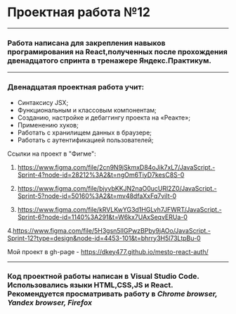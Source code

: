# Проектная работа №12
________________________________________________________________
### Работа написана для закрепления навыков програмирования на React,полученных после прохождения двенадцатого спринта в тренажере Яндекс.Практикум.
_______________________________________________________________
### Двенадцатая проектная работа учит:
- Синтаксису JSX;
- Функциональным и классовым компонентам;
- Созданию, настройке и дебаггингу проекта на «Реакте»;
- Применению хуков;
- Работать с хранилищем данных в браузере;
- Работать с аутентификацией пользователей;



Ссылки на проект в "Фигме":
1. https://www.figma.com/file/2cn9N9jSkmxD84oJik7xL7/JavaScript.-Sprint-4?node-id=28212%3A2&t=ngOm6TiyD7kesC8S-0

2. https://www.figma.com/file/bjyvbKKJN2naO0ucURl2Z0/JavaScript.-Sprint-5?node-id=50160%3A2&t=mv48dfaXxFq7viIt-0

3. https://www.figma.com/file/kRVLKwYG3d1HGLvh7JFWRT/JavaScript.-Sprint-6?node-id=1140%3A291&t=W6kx7UAxSeqvERUa-0

4.https://www.figma.com/file/5H3gsn5lIGPwzBPby9jAOo/JavaScript.-Sprint-12?type=design&node-id=4453-101&t=bhrry3H5l73LtpBu-0

Мой проект в gh-page - https://dkey477.github.io/mesto-react-auth/
________________________________________________________________
### Код проектной работы написан в Visual Studio Code. Использовались языки HTML,CSS,JS и React. Рекомендуется просматривать работу в *Chrome browser, Yandex browser, Firefox*
